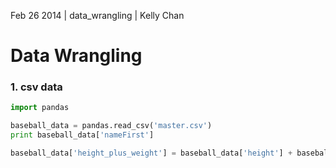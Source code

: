 Feb 26 2014 | data_wrangling | Kelly Chan
# Data Wrangling

### 1. csv data

```python
import pandas

baseball_data = pandas.read_csv('master.csv')
print baseball_data['nameFirst']

baseball_data['height_plus_weight'] = baseball_data['height'] + baseball_data['weight']
```
